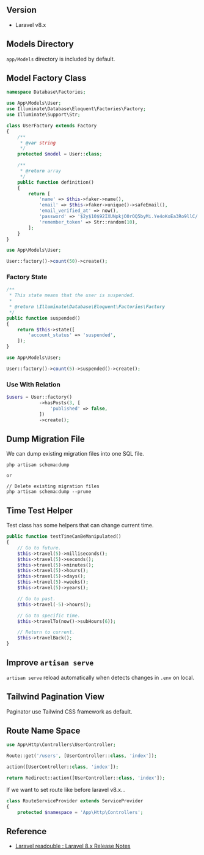 ## Version
- Laravel v8.x

## Models Directory
`app/Models` directory is included by default.

## Model Factory Class
```php
namespace Database\Factories;

use App\Models\User;
use Illuminate\Database\Eloquent\Factories\Factory;
use Illuminate\Support\Str;

class UserFactory extends Factory
{
    /**
     * @var string
     */
    protected $model = User::class;

    /**
     * @return array
     */
    public function definition()
    {
        return [
            'name' => $this->faker->name(),
            'email' => $this->faker->unique()->safeEmail(),
            'email_verified_at' => now(),
            'password' => '$2y$10$92IXUNpkjO0rOQ5byMi.Ye4oKoEa3Ro9llC/.og/at2.uheWG/igi', // password
            'remember_token' => Str::random(10),
        ];
    }
}
```
```php
use App\Models\User;

User::factory()->count(50)->create();
```

### Factory State
```php
/**
 * This state means that the user is suspended.
 *
 * @return \Illuminate\Database\Eloquent\Factories\Factory
 */
public function suspended()
{
    return $this->state([
        'account_status' => 'suspended',
    ]);
}
```

```php
use App\Models\User;

User::factory()->count(5)->suspended()->create();
```

### Use With Relation
```php
$users = User::factory()
            ->hasPosts(3, [
                'published' => false,
            ])
            ->create();
```


## Dump Migration File
We can dump existing migration files into one SQL file.
```
php artisan schema:dump

or

// Delete existing migration files
php artisan schema:dump --prune
```

## Time Test Helper
Test class has some helpers that can change current time.

```php
public function testTimeCanBeManipulated()
{
    // Go to future.
    $this->travel(5)->milliseconds();
    $this->travel(5)->seconds();
    $this->travel(5)->minutes();
    $this->travel(5)->hours();
    $this->travel(5)->days();
    $this->travel(5)->weeks();
    $this->travel(5)->years();

    // Go to past.
    $this->travel(-5)->hours();

    // Go to specific time.
    $this->travelTo(now()->subHours(6));

    // Return to current.
    $this->travelBack();
}
```

## Improve `artisan serve`
`artisan serve` reload automatically when detects changes in `.env` on local.


## Tailwind Pagination View
Paginator use Tailwind CSS framework as default.

## Route Name Space
```php
use App\Http\Controllers\UserController;

Route::get('/users', [UserController::class, 'index']);
```
```php
action([UserController::class, 'index']);

return Redirect::action([UserController::class, 'index']);
```

If we want to set route like before laravel v8.x...
```php
class RouteServiceProvider extends ServiceProvider
{
    protected $namespace = 'App\Http\Controllers';
```

## Reference
- [Laravel readouble : Laravel 8.x Release Notes](https://readouble.com/laravel/8.x/ja/releases.html)
